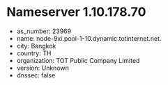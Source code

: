 # Nameserver 1.10.178.70

* as_number: 23969
* name: node-9xi.pool-1-10.dynamic.totinternet.net.
* city: Bangkok
* country: TH
* organization: TOT Public Company Limited
* version: Unknown
* dnssec: false
